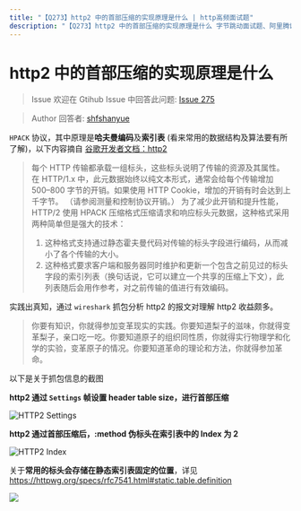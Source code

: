 ```yaml
---
title: "【Q273】http2 中的首部压缩的实现原理是什么 | http高频面试题"
description: "【Q273】http2 中的首部压缩的实现原理是什么 字节跳动面试题、阿里腾讯面试题、美团小米面试题。"
---
```


# http2 中的首部压缩的实现原理是什么

> Issue
> 欢迎在 Gtihub Issue 中回答此问题: [Issue 275](https://github.com/shfshanyue/Daily-Question/issues/275)

> Author
> 回答者: [shfshanyue](https://github.com/shfshanyue)

`HPACK` 协议，其中原理是**哈夫曼编码**及**索引表** (看来常用的数据结构及算法要有所了解)，以下内容摘自 [谷歌开发者文档：http2](https://developers.google.com/web/fundamentals/performance/http2/)

> 每个 HTTP 传输都承载一组标头，这些标头说明了传输的资源及其属性。 在 HTTP/1.x 中，此元数据始终以纯文本形式，通常会给每个传输增加 500–800 字节的开销。如果使用 HTTP Cookie，增加的开销有时会达到上千字节。 （请参阅测量和控制协议开销。） 为了减少此开销和提升性能，HTTP/2 使用 HPACK 压缩格式压缩请求和响应标头元数据，这种格式采用两种简单但是强大的技术：
>
> 1. 这种格式支持通过静态霍夫曼代码对传输的标头字段进行编码，从而减小了各个传输的大小。
> 1. 这种格式要求客户端和服务器同时维护和更新一个包含之前见过的标头字段的索引列表（换句话说，它可以建立一个共享的压缩上下文），此列表随后会用作参考，对之前传输的值进行有效编码。

实践出真知，通过 `wireshark` 抓包分析 http2 的报文对理解 http2 收益颇多。

> 你要有知识，你就得参加变革现实的实践。你要知道梨子的滋味，你就得变革梨子，亲口吃一吃。你要知道原子的组织同性质，你就得实行物理学和化学的实验，变革原子的情况。你要知道革命的理论和方法，你就得参加革命。

以下是关于抓包信息的截图

**http2 通过 `Settings` 帧设置 header table size，进行首部压缩**

![HTTP2 Settings](https://p3-juejin.byteimg.com/tos-cn-i-k3u1fbpfcp/3f1a9d380a4d47a4aabbbd98af4d3f90~tplv-k3u1fbpfcp-zoom-1.image)

**http2 通过首部压缩后，:method 伪标头在索引表中的 Index 为 2**

![HTTP2 Index](https://p9-juejin.byteimg.com/tos-cn-i-k3u1fbpfcp/6b1281937b584bffaa0bbcb9d5621341~tplv-k3u1fbpfcp-zoom-1.image)

关于**常用的标头会存储在静态索引表固定的位置**，详见 <https://httpwg.org/specs/rfc7541.html#static.table.definition>

![](https://p9-juejin.byteimg.com/tos-cn-i-k3u1fbpfcp/2cef31dd10e64340b49caf35cbc01759~tplv-k3u1fbpfcp-zoom-1.image)
